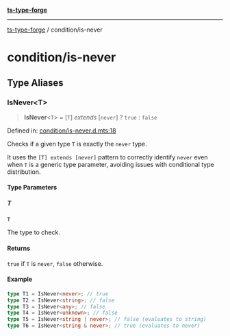 [**ts-type-forge**](../README.md)

---

[ts-type-forge](../README.md) / condition/is-never

# condition/is-never

## Type Aliases

### IsNever\<T\>

> **IsNever**\<`T`\> = \[`T`\] _extends_ \[`never`\] ? `true` : `false`

Defined in: [condition/is-never.d.mts:18](https://github.com/noshiro-pf/ts-type-forge/blob/main/src/condition/is-never.d.mts#L18)

Checks if a given type `T` is exactly the `never` type.

It uses the `[T] extends [never]` pattern to correctly identify `never` even when `T`
is a generic type parameter, avoiding issues with conditional type distribution.

#### Type Parameters

##### T

`T`

The type to check.

#### Returns

`true` if `T` is `never`, `false` otherwise.

#### Example

```ts
type T1 = IsNever<never>; // true
type T2 = IsNever<string>; // false
type T3 = IsNever<any>; // false
type T4 = IsNever<unknown>; // false
type T5 = IsNever<string | never>; // false (evaluates to string)
type T6 = IsNever<string & never>; // true (evaluates to never)
```
